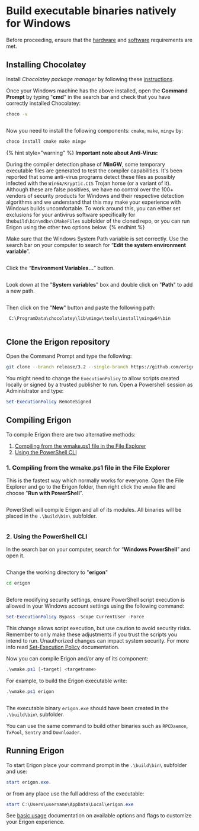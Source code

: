 # Build executable binaries natively for Windows

Before proceeding, ensure that the [hardware](../hardware-requirements.md) and [software](../software-requirements.md) requirements are met.

## Installing Chocolatey

Install _Chocolatey package manager_ by following these [instructions](https://docs.chocolatey.org/en-us/choco/setup).

Once your Windows machine has the above installed, open the **Command Prompt** by typing "**cmd**" in the search bar and check that you have correctly installed Chocolatey:

```bash
choco -v
```

<figure><img src="../../.gitbook/assets/image (2).png" alt=""><figcaption></figcaption></figure>

Now you need to install the following components: `cmake`, `make`, `mingw` by:

```bash
choco install cmake make mingw
```

{% hint style="warning" %}
**Important note about Anti-Virus:**

During the compiler detection phase of **MinGW**, some temporary executable files are generated to test the compiler capabilities. It's been reported that some anti-virus programs detect these files as possibly infected with the `Win64/Kryptic.CIS` Trojan horse (or a variant of it). Although these are false positives, we have no control over the 100+ vendors of security products for Windows and their respective detection algorithms and we understand that this may make your experience with Windows builds uncomfortable. To work around this, you can either set exclusions for your antivirus software specifically for the`build\bin\mdbx\CMakeFiles` subfolder of the cloned repo, or you can run Erigon using the other two options below.
{% endhint %}

Make sure that the Windows System Path variable is set correctly. Use the search bar on your computer to search for “**Edit the system environment variable**”.

<figure><img src="../../.gitbook/assets/image (3).png" alt=""><figcaption></figcaption></figure>

Click the “**Environment Variables...**” button.

<figure><img src="../../.gitbook/assets/image (4).png" alt=""><figcaption></figcaption></figure>

Look down at the "**System variables**" box and double click on "**Path**" to add a new path.

<figure><img src="../../.gitbook/assets/image (5).png" alt=""><figcaption></figcaption></figure>

Then click on the "**New**" button and paste the following path:

```bash
 C:\ProgramData\chocolatey\lib\mingw\tools\install\mingw64\bin
```

<figure><img src="../../.gitbook/assets/image (6).png" alt=""><figcaption></figcaption></figure>

## Clone the Erigon repository

Open the Command Prompt and type the following:

```bash
git clone --branch release/3.2 --single-branch https://github.com/erigontech/erigon.git
```

You might need to change the `ExecutionPolicy` to allow scripts created locally or signed by a trusted publisher to run. Open a Powershell session as Administrator and type:

```powershell
Set-ExecutionPolicy RemoteSigned
```

## Compiling Erigon

To compile Erigon there are two alternative methods:

1. [Compiling from the wmake.ps1 file in the File Explorer](windows-build-executables.md#1-compiling-from-the-wmakeps1-file-in-the-file-explorer)
2. [Using the PowerShell CLI](windows-build-executables.md#2-using-the-powershell-cli)

### 1. Compiling from the wmake.ps1 file in the File Explorer

This is the fastest way which normally works for everyone. Open the File Explorer and go to the Erigon folder, then right click the `wmake` file and choose "**Run with PowerShell**".

<figure><img src="../../.gitbook/assets/image (7).png" alt=""><figcaption></figcaption></figure>

PowerShell will compile Erigon and all of its modules. All binaries will be placed in the `.\build\bin\` subfolder.

<figure><img src="../../.gitbook/assets/image (8).png" alt=""><figcaption></figcaption></figure>

### 2. Using the PowerShell CLI

In the search bar on your computer, search for “**Windows PowerShell**” and open it.

<figure><img src="../../.gitbook/assets/image (9).png" alt=""><figcaption></figcaption></figure>

Change the working directory to "**erigon**"

```bash
cd erigon
```

<figure><img src="../../.gitbook/assets/image (10).png" alt=""><figcaption></figcaption></figure>

Before modifying security settings, ensure PowerShell script execution is allowed in your Windows account settings using the following command:

```powershell
Set-ExecutionPolicy Bypass -Scope CurrentUser -Force
```

This change allows script execution, but use caution to avoid security risks. Remember to only make these adjustments if you trust the scripts you intend to run. Unauthorized changes can impact system security. For more info read [Set-Execution Policy](https://learn.microsoft.com/en-us/powershell/module/microsoft.powershell.security/set-executionpolicy?view=powershell-7.3) documentation.

Now you can compile Erigon and/or any of its component:

```powershell
.\wmake.ps1 [-target] <targetname>
```

For example, to build the Erigon executable write:

```powershell
.\wmake.ps1 erigon
```

<figure><img src="../../.gitbook/assets/image (11).png" alt=""><figcaption></figcaption></figure>

The executable binary `erigon.exe` should have been created in the `.\build\bin\` subfolder.

You can use the same command to build other binaries such as `RPCDaemon`, `TxPool`, `Sentry` and `Downloader`.

## Running Erigon

To start Erigon place your command prompt in the `.\build\bin\` subfolder and use:

```powershell
start erigon.exe.
```

or from any place use the full address of the executable:

```powershell
start C:\Users\username\AppData\Local\erigon.exe
```

See [basic usage](../../fundamentals/basic-usage.md) documentation on available options and flags to customize your Erigon experience.
